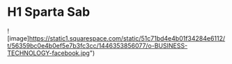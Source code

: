 # H1 Sparta Sab
![image]https://static1.squarespace.com/static/51c71bd4e4b01f34284e6112/t/56359bc0e4b0ef5e7b3fc3cc/1446353856077/o-BUSINESS-TECHNOLOGY-facebook.jpg")
